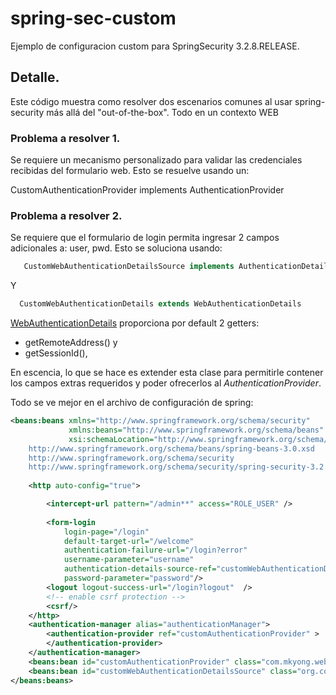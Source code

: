 # spring-sec-custom
Ejemplo de configuracion custom para SpringSecurity 3.2.8.RELEASE.

## Detalle.
Este código muestra como resolver dos escenarios comunes al usar spring-security más allá del "out-of-the-box".
Todo en un contexto WEB

### Problema a resolver 1.
  Se requiere un mecanismo personalizado para validar las credenciales recibidas del formulario web.
  Esto se resuelve usando un:

  CustomAuthenticationProvider implements AuthenticationProvider 

### Problema a resolver 2.
 Se requiere que el formulario de login permita ingresar 2 campos adicionales a:
 user, pwd.
 Esto se soluciona usando:
```java
   CustomWebAuthenticationDetailsSource implements AuthenticationDetailsSource<HttpServletRequest, WebAuthenticationDetails> 
```

  Y

```java
  CustomWebAuthenticationDetails extends WebAuthenticationDetails 
```

[WebAuthenticationDetails](http://docs.spring.io/autorepo/docs/spring-security/3.2.8.RELEASE/apidocs/org/springframework/security/web/authentication/WebAuthenticationDetails.html) proporciona por default 2 getters:
   * getRemoteAddress() y
   * getSessionId(), 

En escencia, lo que se hace es extender esta clase para permitirle contener los campos extras requeridos y poder ofrecerlos al *AuthenticationProvider*.

Todo se ve mejor en el archivo de configuración de spring:

```xml
<beans:beans xmlns="http://www.springframework.org/schema/security"
             xmlns:beans="http://www.springframework.org/schema/beans" xmlns:xsi="http://www.w3.org/2001/XMLSchema-instance"
             xsi:schemaLocation="http://www.springframework.org/schema/beans
	http://www.springframework.org/schema/beans/spring-beans-3.0.xsd
	http://www.springframework.org/schema/security
	http://www.springframework.org/schema/security/spring-security-3.2.xsd">
    
    <http auto-config="true">

        <intercept-url pattern="/admin**" access="ROLE_USER" />
		
        <form-login 
            login-page="/login" 
            default-target-url="/welcome" 
            authentication-failure-url="/login?error" 
            username-parameter="username"
            authentication-details-source-ref="customWebAuthenticationDetailsSource"
            password-parameter="password"/>
        <logout logout-success-url="/login?logout"  />
        <!-- enable csrf protection -->
        <csrf/>
    </http>
    <authentication-manager alias="authenticationManager">
        <authentication-provider ref="customAuthenticationProvider" >            
        </authentication-provider>        
    </authentication-manager>
    <beans:bean id="customAuthenticationProvider" class="com.mkyong.web.controller.CustomAuthenticationProvider"/>
    <beans:bean id="customWebAuthenticationDetailsSource" class="org.codigoambar.seguridad.spring.extra.CustomWebAuthenticationDetailsSource"/>
</beans:beans>

```
 

